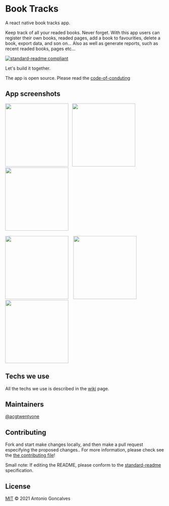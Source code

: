 # Book Tracks
A react native book tracks app. 

Keep track of all your readed books. Never forget. With this app users can register their own books, readed pages, add a book to favourities, delete a book, export data, and son on... Also as well as generate reports, such as recent readed books, pages etc...

[![standard-readme compliant](https://img.shields.io/badge/standard--readme-OK-green.svg?style=flat-square)](https://github.com/acgtwentyone/booktracks#readme)

Let's build it together.

The app is open source. Please read the [code-of-conduting](https://github.com/acgtwentyone/booktracks/blob/main/CODE_OF_CONDUCT.md) 

## App screenshots
<img src="https://user-images.githubusercontent.com/94224806/163692860-a45c97ea-78d9-4997-840a-5beb06811ecb.jpg" width="200" />&nbsp;&nbsp;&nbsp;<img src="https://user-images.githubusercontent.com/94224806/163692867-4d32f24b-c1db-4ea8-b42a-802f8ab0331d.jpg" width="200" />&nbsp;&nbsp;&nbsp;
<img src="https://user-images.githubusercontent.com/94224806/163692876-b5b09047-6513-493e-8c0a-ed14b1d78ea3.jpg" width="200" /><br /><br />
<img src="https://user-images.githubusercontent.com/94224806/163692893-017e475e-c838-404f-acdd-eec1da9d4037.jpg" width="200" />&nbsp;&nbsp;&nbsp;
<img src="https://user-images.githubusercontent.com/94224806/163692901-a1f382a7-669c-4b18-a5dd-432c6125c897.jpg" width="200" />&nbsp;&nbsp;&nbsp;
<img src="https://user-images.githubusercontent.com/94224806/163692912-5f783ced-40f0-4c9e-ab5f-efaa3b14cb9f.jpg" width="200" />


## Techs we use

All the techs we use is described in the [wiki](https://github.com/acgtwentyone/booktracks/wiki) page.

## Maintainers

[@acgtwentyone](https://github.com/acgtwentyone)

## Contributing

Fork and start make changes locally, and then make a pull request especifying the proposed changes.. For more information, please check see the [the contributing file](https://github.com/acgtwentyone/booktracks/blob/main/CONTRIBUTING.md)!

Small note: If editing the README, please conform to the [standard-readme](https://github.com/acgtwentyone/booktracks#readme) specification.

## License

[MIT](https://github.com/acgtwentyone/booktracks/blob/main/LICENSE) © 2021 Antonio Goncalves
